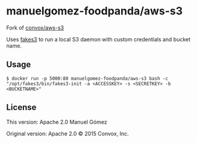 # manuelgomez-foodpanda/aws-s3

Fork of [convox/aws-s3](https://hub.docker.com/r/convox/aws-s3)

Uses [fakes3](https://github.com/jubos/fake-s3) to run a local S3 daemon with custom credentials and bucket name.

## Usage

    $ docker run -p 5000:80 manuelgomez-foodpanda/aws-s3 bash -c "/opt/fakes3/bin/fakes3-init -a <ACCESSKEY> -s <SECRETKEY> -b <BUCKETNAME>"

## License
This version: Apache 2.0 Manuel Gómez

Original version: Apache 2.0 &copy; 2015 Convox, Inc.
